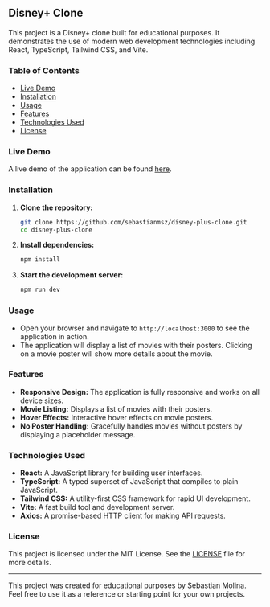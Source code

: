 ## Disney+ Clone

This project is a Disney+ clone built for educational purposes. It demonstrates the use of modern web development technologies including React, TypeScript, Tailwind CSS, and Vite.

### Table of Contents

- [Live Demo](#live-demo)
- [Installation](#installation)
- [Usage](#usage)
- [Features](#features)
- [Technologies Used](#technologies-used)
- [License](#licence)

### Live Demo

A live demo of the application can be found [here](https://sebastianmsz.github.io/disney-plus-clone/).

### Installation

1. **Clone the repository:**

   ```sh
   git clone https://github.com/sebastianmsz/disney-plus-clone.git
   cd disney-plus-clone
   ```

2. **Install dependencies:**

   ```sh
   npm install
   ```

3. **Start the development server:**
   ```sh
   npm run dev
   ```

### Usage

- Open your browser and navigate to `http://localhost:3000` to see the application in action.
- The application will display a list of movies with their posters. Clicking on a movie poster will show more details about the movie.

### Features

- **Responsive Design:** The application is fully responsive and works on all device sizes.
- **Movie Listing:** Displays a list of movies with their posters.
- **Hover Effects:** Interactive hover effects on movie posters.
- **No Poster Handling:** Gracefully handles movies without posters by displaying a placeholder message.

### Technologies Used

- **React:** A JavaScript library for building user interfaces.
- **TypeScript:** A typed superset of JavaScript that compiles to plain JavaScript.
- **Tailwind CSS:** A utility-first CSS framework for rapid UI development.
- **Vite:** A fast build tool and development server.
- **Axios:** A promise-based HTTP client for making API requests.

### License

This project is licensed under the MIT License. See the [LICENSE](./LICENSE) file for more details.

---

This project was created for educational purposes by Sebastian Molina. Feel free to use it as a reference or starting point for your own projects.
